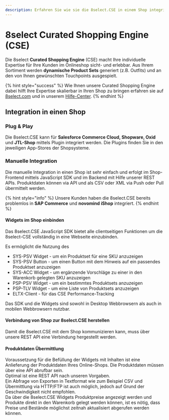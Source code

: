 ```yaml
---
description: Erfahren Sie wie sie die 8select.CSE in einem Shop integrieren können.
---
```


# 8select Curated Shopping Engine \(CSE\)

Die 8select **Curated Shopping Engine** \(CSE\) macht Ihre individuelle Expertise für Ihre Kunden im Onlineshop sicht- und erlebbar. Aus Ihrem Sortiment werden **dynamische Product Sets** generiert \(z.B. Outfits\) und an den von Ihnen gewünschten Touchpoints ausgespielt.

{% hint style="success" %}
Wie Ihnen unsere Curated Shopping Engine dabei hilft Ihre Expertise skalierbar in Ihren Shop zu bringen erfahren sie auf [8select.com](https://www.8select.com) und in unserem [Hilfe-Center](https://knowledge.8select.com/knowledge/wie-werde-ich-kunde).
{% endhint %}

## Integration in einen Shop

### Plug & Play

Die 8select.CSE kann für **Salesforce Commerce Cloud, Shopware, Oxid** und **JTL-Shop** mittels Plugin integriert werden. Die Plugins finden Sie in den jeweiligen App-Stores der Shopsysteme.

### Manuelle Integration

Die manuelle Integration in einen Shop ist sehr einfach und erfolgt im Shop-Frontend mittels JavaScript SDK und im Backend mit Hilfe unserer REST APIs. Produktdaten können via API und als CSV oder XML via Push oder Pull übermittelt werden.

{% hint style="info" %}
Unsere Kunden haben die 8select.CSE bereits problemlos in **SAP Commerce** und **novomind iShop** integriert.
{% endhint %}

#### Widgets im Shop einbinden

Das 8select.CSE JavaScript SDK bietet alle clientseitigen Funktionen um die 8select-CSE vollständig in eine Webseite einzubinden.

Es ermöglicht die Nutzung des

* SYS-PSV Widget - um ein Produktset für eine SKU anzuzeigen
* SYS-PSV Button - um einen Button mit dem Hinweis auf ein passendes Produktset anzuzeigen
* SYS-ACC Widget - um ergänzende Vorschläge zu einer in den Warenkorb gelegten SKU anzuzeigen
* PSP-PSV Widget - um ein bestimmtes Produktsets anzuzeigen
* PSP-TLV Widget - um eine Liste von Produktsets anzuzeigen
* ELTX-Client - für das CSE Performance-Tracking

Das SDK und die Widgets sind sowohl in Desktop Webbrowsern als auch in mobilen Webbrowsern nutzbar.

#### Verbindung von Shop zur 8select.CSE herstellen

Damit die 8select.CSE mit dem Shop kommunizieren kann, muss über unsere REST API eine Verbindung hergestellt werden.

#### Produktdaten Übermittlung

Voraussetzung für die Befüllung der Widgets mit Inhalten ist eine Anlieferung der Produktdaten Ihres Online-Shops. Die Produktdaten müssen über eine API abrufbar sein.  
Optimal ist eine REST API nach unseren Vorgaben.   
Ein Abfrage von Exporten in Textformat wie zum Beispiel CSV und Übermittlung via HTTP/FTP ist auch möglich, jedoch auf Grund der Geschwindigkeit nicht empfohlen.  
Da über die 8select.CSE Widgets Produktpreise angezeigt werden und Produkte direkt in den Warenkorb gelegt werden können, ist es nötig, dass Preise und Bestände möglichst zeitnah aktualisiert abgerufen werden können.

